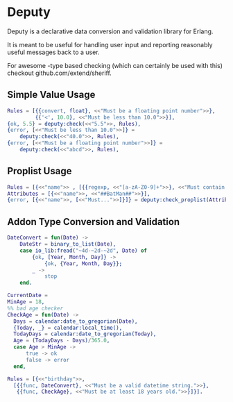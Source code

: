 Deputy
======

Deputy is a declarative data conversion and validation library for Erlang.

It is meant to be useful for handling user input and reporting reasonably
useful messages back to a user.

For awesome -type based checking (which can certainly be used with this)
checkout github.com/extend/sheriff.

Simple Value Usage
------------------

```erlang
Rules = [{{convert, float}, <<"Must be a floating point number">>}, 
         {{'<', 10.0}, <<"Must be less than 10.0">>}],
{ok, 5.5} = deputy:check(<<"5.5">>, Rules),
{error, [<<"Must be less than 10.0">>]} =
    deputy:check(<<"40.0">>, Rules),
{error, [<<"Must be a floating point number">>]} =
    deputy:check(<<"abcd">>, Rules),
```

Proplist Usage
--------------

```erlang
Rules = [{<<"name">> , [{{regexp, <<"[a-zA-Z0-9]+">>}, <<"Must contain only alphanumerical characters">>}]}],
Attributes = [{<<"name">>, <<"##BatMan##">>}],
{error, [{<<"name">>, [<<"Must...">>]}]} = deputy:check_proplist(Attributes, Rules, []),
```

Addon Type Conversion and Validation
------------------------------------

```erlang
DateConvert = fun(Date) ->
    DateStr = binary_to_list(Date),
    case io_lib:fread("~4d-~2d-~2d", Date) of
        {ok, [Year, Month, Day]} ->
            {ok, {Year, Month, Day}};
        _ ->
            stop
    end.

CurrentDate = 
MinAge = 18,
%% bad age checker
CheckAge = fun(Date) ->
  Days = calendar:date_to_gregorian(Date),
  {Today, _} = calendar:local_time(),
  TodayDays = calendar:date_to_gregorian(Today),
  Age = (TodayDays - Days)/365.0,
  case Age > MinAge ->
      true -> ok
      false -> error
  end,

Rules = [{<<"birthday">>,
  [{{func, DateConvert}, <<"Must be a valid datetime string.">>},
   {{func, CheckAge}, <<"Must be at least 18 years old.">>}]}].
```
